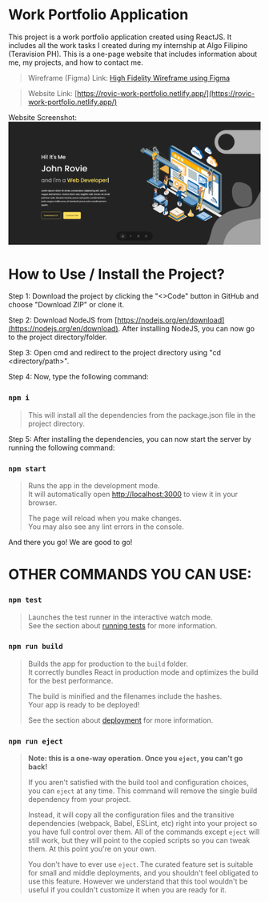 # Work Portfolio Application

This project is a work portfolio application created using ReactJS. It includes all the work tasks I created during my internship at Algo Filipino (Teravision PH). This is a one-page website that includes information about me, my projects, and how to contact me.

> Wireframe (Figma) Link: [High Fidelity Wireframe using Figma](https://www.figma.com/file/gREqCwcHyr85TPaWRAMIqW/Work-Portfolio?type=design&node-id=0%3A1&t=FS5XquhZyrvVRI6K-1)

> Website Link: [https://rovic-work-portfolio.netlify.app/](https://rovic-work-portfolio.netlify.app/)

Website Screenshot: 
[![Work Portfolio App (JRB Official.)](src/assets/work-portfolio.PNG)](https://rovic-work-portfolio.netlify.app/) 

# How to Use / Install the Project?

Step 1: Download the project by clicking the "<>Code" button in GitHub and choose "Download ZIP" or clone it.

Step 2: Download NodeJS from [https://nodejs.org/en/download](https://nodejs.org/en/download). After installing NodeJS, you can now go to the project directory/folder.

Step 3: Open cmd and redirect to the project directory using "cd <directory/path>".

Step 4: Now, type the following command:

### `npm i` 

 >This will install all the dependencies from the package.json file in the project directory.
>
Step 5: After installing the dependencies, you can now start the server by running the following command:

### `npm start`

>Runs the app in the development mode.\
It will automatically open [http://localhost:3000](http://localhost:3000) to view it in your browser.
> 
>The page will reload when you make changes.\
You may also see any lint errors in the console.

And there you go! We are good to go!

# OTHER COMMANDS YOU CAN USE:

### `npm test`

> Launches the test runner in the interactive watch mode.\
See the section about [running tests](https://facebook.github.io/create-react-app/docs/running-tests) for more information.

### `npm run build`

> Builds the app for production to the `build` folder.\
It correctly bundles React in production mode and optimizes the build for the best performance.
> 
> The build is minified and the filenames include the hashes.\
Your app is ready to be deployed!
> 
> See the section about [deployment](https://facebook.github.io/create-react-app/docs/deployment) for more information.

### `npm run eject`

> **Note: this is a one-way operation. Once you `eject`, you can't go back!**
> 
> If you aren't satisfied with the build tool and configuration choices, you can `eject` at any time. This command will remove the single build dependency from your project.
> 
> Instead, it will copy all the configuration files and the transitive dependencies (webpack, Babel, ESLint, etc) right into your project so you have full control over them. All of the commands except `eject` will still work, but they will point to the copied scripts so you can tweak them. At this point you're on your own.
> 
> You don't have to ever use `eject`. The curated feature set is suitable for small and middle deployments, and you shouldn't feel obligated to use this feature. However we understand that this tool wouldn't be useful if you couldn't customize it when you are ready for it.

